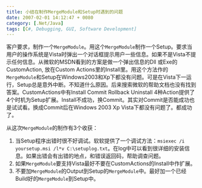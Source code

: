 ```yaml
---
title: 小结在制作MergeModule和Setup时遇到的问题
date: 2007-02-01 14:12:47 + 0080
category: [.Net/Java]
tags: [C#, Debugging, GUI, Software Development]
---
```


客户要求，制作一个`MergeModule`。用这个`MergeModule`制作一个Setup。要求当用户的操作系统是Vista时弹出一个对话框提示用户一些信息。如果不是Vista不提示任何信息。从微软的MSDN看到的方案是做一个弹出信息的Dll 或Exe的CustomAction, 放在Custom Actions里的Install里。用这个方法作的`MergeModule`和Setup在Windows2003和Xp下都没有问题。可是在Vista下一运行，Setup总是意外中断。不知道什么原因。后来搜索微软的帮助文档也没有找到答案。CustomActions中有Install Commit Rollback Uninstall 4种Action提供了4个时机为Setup扩展。Install不成功，换Commit。其实对Commit是否能成功也是试试看。换成Commit后在Windows 2003 Xp Vista下都没有问题了。都成功了。  

从这次`MergeModule`的制作有3个收获：  
1. 当Setup程序出错时很不好调试。软软提供了一个调试方法：`msiexec /i yoursetup.msi /l*v C:\setuplog.txt`。在log中可以看到很详细的安装信息。如果出错会有出错的地点，和错误返回码，帮助调查问题。  
1. 如果`MergeModule`要支持Vista最好不要在CustomActions的Install中作扩展。  
1. 不要加`MergeModule`的Output到Setup的`MergeModule`中。最好加一个已经Build好的`MergeModule`到Setup中。 

